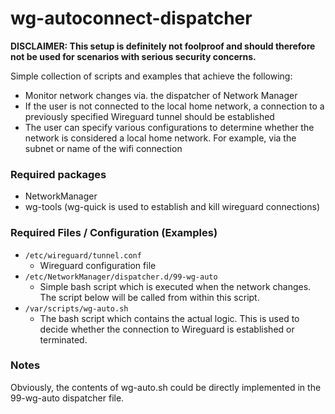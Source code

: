 # wg-autoconnect-dispatcher

**DISCLAIMER: This setup is definitely not foolproof and should therefore not be used for scenarios with serious security concerns.**

Simple collection of scripts and examples that achieve the following:

* Monitor network changes via. the dispatcher of Network Manager
* If the user is not connected to the local home network, a connection to a previously specified Wireguard tunnel should be established
* The user can specify various configurations to determine whether the network is considered a local home network. For example, via the subnet or name of the wifi connection

### Required packages
* NetworkManager
* wg-tools (wg-quick is used to establish and kill wireguard connections)

### Required Files / Configuration (Examples)
* `/etc/wireguard/tunnel.conf`
    * Wireguard configuration file
* `/etc/NetworkManager/dispatcher.d/99-wg-auto`
    * Simple bash script which is executed when the network changes. The script below will be called from within this script.
* `/var/scripts/wg-auto.sh`
    * The bash script which contains the actual logic. This is used to decide whether the connection to Wireguard is established or terminated.

### Notes
Obviously, the contents of wg-auto.sh could be directly implemented in the 99-wg-auto dispatcher file.